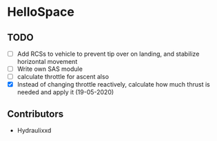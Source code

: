 # HelloSpace
## TODO

 - [ ] Add RCSs to vehicle to prevent tip over on landing, and stabilize horizontal movement
 - [ ] Write own SAS module
 - [ ] calculate throttle for ascent also
 - [x] Instead of changing throttle reactively, calculate how much thrust is needed and apply it (19-05-2020)

## Contributors
* Hydraulixxd
